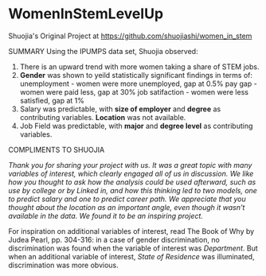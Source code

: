 # WomenInStemLevelUp

Shuojia's Original Project at https://github.com/shuojiashi/women_in_stem

SUMMARY
Using the IPUMPS data set, Shuojia observed:
1. There is an upward trend with more women taking a share of STEM jobs.
2. **Gender** was shown to yeild statistically significant findings in terms of:
  unemployment - women were more unemployed, gap at 0.5%
  pay gap - women were paid less, gap at 30%
  job satifaction - women were less satisfied, gap at 1%
3. Salary was predictable, with **size of employer** and **degree** as contributing variables. **Location** was not available.
4. Job Field was predictable, with **major** and **degree level** as contributing variables. 

COMPLIMENTS TO SHUOJIA 

*Thank you for sharing your project with us. It was a great topic with many variables of interest, which clearly engaged all of us in discussion. We like how you thought to ask how the analysis could be used afterward, such as use by college or by Linked in, and how this thinking led to two models, one to predict salary and one to predict career path. We appreciate that you thought about the location as an important angle, even though it wasn’t available in the data. We found it to be an inspiring project.*



For inspiration on additional variables of interest, read The Book of Why by Judea Pearl, pp. 304-316: in a case of gender discrimination, no discrimination was found when the variable of interest was *Department*. But when an additional variable of interest, *State of Residence* was illuminated, discrimination was more obvious.
